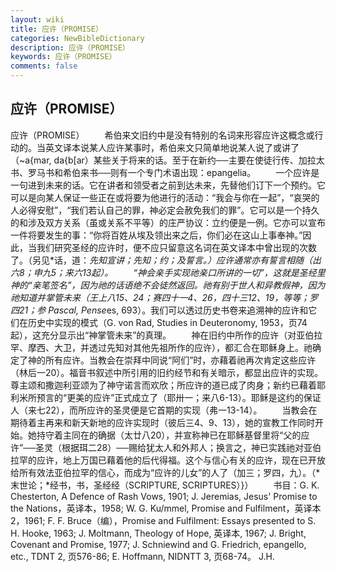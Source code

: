 ```yaml
---
layout: wiki
title: 应许（PROMISE）
categories: NewBibleDictionary
description: 应许（PROMISE）
keywords: 应许（PROMISE）
comments: false
---
```


## 应许（PROMISE）



应许（PROMISE）
　　希伯来文旧约中是没有特别的名词来形容应许这概念或行动的。当英文译本说某人应许某事时，希伯来文只简单地说某人说了或讲了（~a{mar, da{b[ar）某些关于将来的话。至于在新约──主要在使徒行传、加拉太书、罗马书和希伯来书──则有一个专门术语出现：epangelia。
　　一个应许是一句进到未来的话。它在讲者和领受者之前到达未来，先替他们订下一个预约。它可以是向某人保证一些正在或将要为他进行的活动：“我会与你在一起”，“哀哭的人必得安慰”，“我们若认自己的罪，神必定会赦免我们的罪”。它可以是一个持久的和涉及双方关系（虽或关系不平等）的庄严协议：立约便是一例。它亦可以宣布一件将要发生的事：“你将百姓从埃及领出来之后，你们必在这山上事奉神。”因此，当我们研究圣经的应许时，便不应只留意这名词在英文译本中曾出现的次数了。（另见*话，道：*先知宣讲；先知；*约；及*誓言。）应许通常亦有誓言相随（出六8；申九5；来六13起）。
　　“神会亲手实现祂亲口所讲的一切”，这就是圣经里神的“亲笔签名”，因为祂的话语绝不会徒然返回。祂有别于世人和异教假神，因为祂知道并掌管未来（王上八15、24；赛四十一4、26，四十三12、19，等等；罗四21；参 Pascal, Pense*es, 693）。我们可以透过历史书卷来追溯神的应许和它们在历史中实现的模式（G. von Rad, Studies in Deuteronomy, 1953，页74起），这充分显示出“神掌管未来”的真理。
　　神在旧约中所作的应许（对亚伯拉罕、摩西、大卫，并透过先知对其他先祖所作的应许），都汇合在耶稣身上。祂确定了神的所有应许。当教会在崇拜中同说“阿们”时，亦藉着祂再次肯定这些应许（林后一20）。福音书叙述中所引用的旧约经节和有关暗示，都显出应许的实现。尊主颂和撒迦利亚颂为了神守诺言而欢欣；所应许的道已成了肉身；新约已藉着耶利米所预言的“更美的应许”正式成立了（耶卅一；来八6-13）。耶稣是这约的保证人（来七22），而所应许的圣灵便是它首期的实现（弗一13-14）。
　　当教会在期待着主再来和新天新地的应许实现时（彼后三4、9、13），她的宣教工作同时开始。她持守着主同在的确据（太廿八20），并宣称神已在耶稣基督里将“父的应许”──圣灵（根据珥二28）──赐给犹太人和外邦人；换言之，神已实践祂对亚伯拉罕的应许，地上万国已藉着他的后代得福。这个与信心有关的应许，现在已开放给所有效法亚伯拉罕的信心，而成为“应许的儿女”的人了（加三；罗四，九）。（*末世论；*经书，书，圣经经（SCRIPTURE, SCRIPTURES）}）
　　书目：G. K. Chesterton, A Defence of Rash Vows, 1901; J.
Jeremias, Jesus' Promise to the Nations，英译本，1958; W. G. Ku/mmel, Promise and Fulfilment，英译本2，1961; F. F. Bruce（编），Promise and Fulfilment: Essays presented to S. H. Hooke, 1963; J. Moltmann, Theology of Hope, 英译本, 1967; J. Bright, Covenant and Promise, 1977; J.
Schniewind and G. Friedrich, epangello,
etc., TDNT 2, 页576-86; E. Hoffmann, NIDNTT 3, 页68-74。
J.H.




